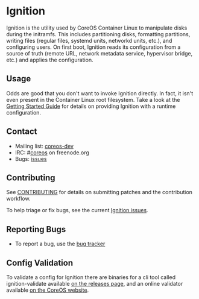 # Ignition

Ignition is the utility used by CoreOS Container Linux to manipulate disks during the initramfs. This includes partitioning disks, formatting partitions, writing files (regular files, systemd units, networkd units, etc.), and configuring users. On first boot, Ignition reads its configuration from a source of truth (remote URL, network metadata service, hypervisor bridge, etc.) and applies the configuration.

## Usage

Odds are good that you don't want to invoke Ignition directly. In fact, it isn't even present in the Container Linux root filesystem. Take a look at the [Getting Started Guide][getting started] for details on providing Ignition with a runtime configuration.

## Contact

- Mailing list: [coreos-dev](https://groups.google.com/forum/#!forum/coreos-dev)
- IRC: #[coreos](irc://irc.freenode.org:6697/#coreos) on freenode.org
- Bugs: [issues][issues]

## Contributing

See [CONTRIBUTING](CONTRIBUTING.md) for details on submitting patches and the contribution workflow.

To help triage or fix bugs, see the current [Ignition issues](https://github.com/coreos/bugs/labels/component%2Fignition).

## Reporting Bugs

- To report a bug, use the [bug tracker][issues]

## Config Validation

To validate a config for Ignition there are binaries for a cli tool called ignition-validate available [on the releases page][releases], and an online validator available [on the CoreOS website][online-validator].

[getting started]: doc/getting-started.md
[issues]: https://github.com/coreos/bugs/issues/new?labels=component/ignition
[releases]: https://github.com/coreos/ignition/releases
[online-validator]: https://coreos.com/validate/

